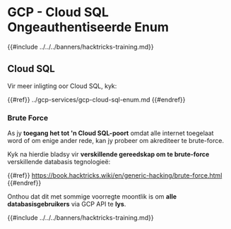 # GCP - Cloud SQL Ongeauthentiseerde Enum

{{#include ../../../banners/hacktricks-training.md}}

## Cloud SQL

Vir meer inligting oor Cloud SQL, kyk:

{{#ref}}
../gcp-services/gcp-cloud-sql-enum.md
{{#endref}}

### Brute Force

As jy **toegang het tot 'n Cloud SQL-poort** omdat alle internet toegelaat word of om enige ander rede, kan jy probeer om akrediteer te brute-force.

Kyk na hierdie bladsy vir **verskillende gereedskap om te brute-force** verskillende databasis tegnologieë:

{{#ref}}
https://book.hacktricks.wiki/en/generic-hacking/brute-force.html
{{#endref}}

Onthou dat dit met sommige voorregte moontlik is om **alle databasisgebruikers** via GCP API te **lys**.

{{#include ../../../banners/hacktricks-training.md}}
